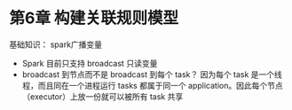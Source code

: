 # 第6章 构建关联规则模型
基础知识：
spark广播变量
* Spark 目前只支持 broadcast 只读变量
* broadcast 到节点而不是 broadcast 到每个 task？
因为每个 task 是一个线程，而且同在一个进程运行 tasks 都属于同一个 application。因此每个节点（executor）上放一份就可以被所有 task 共享
